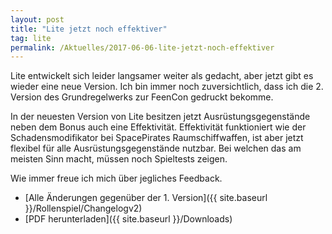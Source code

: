 ```yaml
---
layout: post
title: "Lite jetzt noch effektiver"
tag: lite
permalink: /Aktuelles/2017-06-06-lite-jetzt-noch-effektiver
---
```


Lite entwickelt sich leider langsamer weiter als gedacht, aber jetzt gibt es wieder eine neue Version. Ich bin immer noch zuversichtlich, dass ich die 2. Version des Grundregelwerks zur FeenCon gedruckt bekomme.

In der neuesten Version von Lite besitzen jetzt Ausrüstungsgegenstände neben dem Bonus auch eine Effektivität. Effektivität funktioniert wie der Schadensmodifikator bei SpacePirates Raumschiffwaffen, ist aber jetzt flexibel für alle Ausrüstungsgegenstände nutzbar. Bei welchen das am meisten Sinn macht, müssen noch Spieltests zeigen.

Wie immer freue ich mich über jegliches Feedback.

- [Alle Änderungen gegenüber der 1. Version]({{ site.baseurl }}/Rollenspiel/Changelogv2)
- [PDF herunterladen]({{ site.baseurl }}/Downloads)


